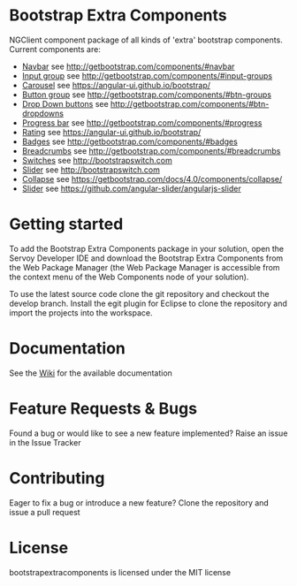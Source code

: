 # Bootstrap Extra Components

NGClient component package of all kinds of 'extra' bootstrap components. Current components are: 

* [Navbar](https://github.com/Servoy/bootstrapextracomponents/wiki/Navbar)  see http://getbootstrap.com/components/#navbar
* [Input group](https://github.com/Servoy/bootstrapextracomponents/wiki/Inputgroup)  see http://getbootstrap.com/components/#input-groups
* [Carousel](https://github.com/Servoy/bootstrapextracomponents/wiki/Carousel) see https://angular-ui.github.io/bootstrap/
* [Button group](https://github.com/Servoy/bootstrapextracomponents/wiki/Button-group) see http://getbootstrap.com/components/#btn-groups
* [Drop Down buttons](https://github.com/Servoy/bootstrapextracomponents/wiki/Drop-Down) see http://getbootstrap.com/components/#btn-dropdowns
* [Progress bar](https://github.com/Servoy/bootstrapextracomponents/wiki/Progress-Bar) see http://getbootstrap.com/components/#progress
* [Rating](https://github.com/Servoy/bootstrapextracomponents/wiki/Rating) see https://angular-ui.github.io/bootstrap/
* [Badges](https://github.com/Servoy/bootstrapextracomponents/wiki/Badges) see http://getbootstrap.com/components/#badges
* [Breadcrumbs](https://github.com/Servoy/bootstrapextracomponents/wiki/Breadcrumbs) see http://getbootstrap.com/components/#breadcrumbs
* [Switches](https://github.com/Servoy/bootstrapextracomponents/wiki/Switch) see http://bootstrapswitch.com
* [Slider](https://github.com/Servoy/bootstrapextracomponents/wiki/Slider) see http://bootstrapswitch.com
* [Collapse](https://github.com/Servoy/bootstrapextracomponents/wiki/Collapse) see https://getbootstrap.com/docs/4.0/components/collapse/
* [Slider](https://github.com/Servoy/bootstrapextracomponents/wiki/Slider) see https://github.com/angular-slider/angularjs-slider

# Getting started

To add the Bootstrap Extra Components package in your solution, open the Servoy Developer IDE and download the Bootstrap Extra Components from the Web Package Manager (the Web Package Manager is accessible from the context menu of the Web Components node of your solution).

To use the latest source code clone the git repository and checkout the develop branch. Install the egit plugin for Eclipse to clone the repository and import the projects into the workspace.

# Documentation

See the [Wiki](https://github.com/Servoy/bootstrapextracomponents/wiki) for the available documentation

# Feature Requests & Bugs

Found a bug or would like to see a new feature implemented? Raise an issue in the Issue Tracker

# Contributing

Eager to fix a bug or introduce a new feature? Clone the repository and issue a pull request

# License

bootstrapextracomponents is licensed under the MIT license
